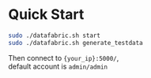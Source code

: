 # Quick Start
```bash
sudo ./datafabric.sh start
sudo ./datafabric.sh generate_testdata
```
Then connect to `{your_ip}:5000/`,  
default account is `admin/admin`